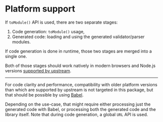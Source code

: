 # Platform support

If `toModule()` API is used, there are two separate stages:
  1. Code generation: `toModule()` usage,
  2. Generated code: loading and using the generated validator/parser modules.

If code generation is done in runtime, those two stages are merged into a single one.

Both of those stages should work natively in modern browsers and Node.js versions
[supported by upstream](https://github.com/nodejs/Release#release-schedule).

---

For code clarity and performance, compatibility with older platform versions than which are
supported by upstream is not targeted in this package, but that should be possible by using
[Babel](https://github.com/babel/babel).

Depending on the use-case, that might require either processing just the generated code with Babel,
or processing both the generated code and the library itself. Note that during code generation, a
global `URL` API is used.
